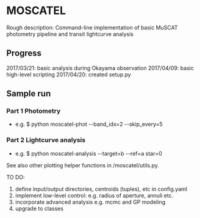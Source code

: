 # MOSCATEL
Rough description:
Command-line implementation of basic MuSCAT photometry pipeline and transit lightcurve analysis

## Progress
2017/03/21: basic analysis during Okayama observation
2017/04/09: basic high-level scripting
2017/04/20: created setup.py

## Sample run
### Part 1 Photometry

* e.g. $ python moscatel-phot --band_idx=2 --skip_every=5

### Part 2 Lightcurve analysis
* e.g. $ python moscatel-analysis --target=b --ref=a star=0

See also other plotting helper functions in /moscatel/utils.py.

TO DO: 
1. define input/output directories, centroids (tuples), etc in config.yaml
2. implement low-level control: e.g. radius of aperture, annuli etc.
3. incorporate advanced analysis e.g. mcmc and GP modeling
4. upgrade to classes
